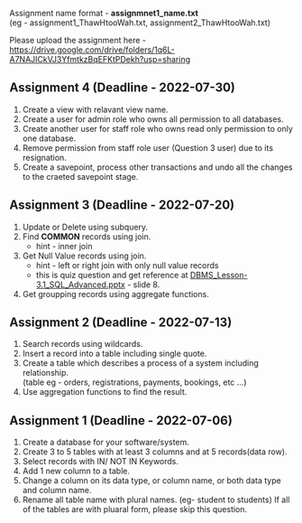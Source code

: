 Assignment name format - **assignmnet1_name.txt**  
(eg - assignment1_ThawHtooWah.txt, assignment2_ThawHtooWah.txt)

Please upload the assignment here - https://drive.google.com/drive/folders/1q6L-A7NAJICkVJ3YfmtkzBqEFKtPDekh?usp=sharing


## Assignment 4 (Deadline - 2022-07-30)
1. Create a view with relavant view name.
2. Create a user for admin role who owns all permission to all databases.
3. Create another user for staff role who owns read only permission to only one database.
4. Remove permission from staff role user (Question 3 user) due to its resignation.
5. Create a savepoint, process other transactions and undo all the changes to the craeted savepoint stage.

## Assignment 3 (Deadline - 2022-07-20)
1. Update or Delete using subquery.
2. Find **COMMON** records using join. 
   - hint - inner join
3. Get Null Value records using join. 
   - hint - left or right join with only null value records
   - this is quiz question and get reference at [DBMS_Lesson-3.1_SQL_Advanced.pptx](https://t.me/c/1679560724/111) -  slide 8.
4. Get groupping records using aggregate functions.


## Assignment 2 (Deadline - 2022-07-13)
1. Search records using wildcards.
2. Insert a record into a table including single quote.
3. Create a table which describes a process of a system including relationship.    
(table eg - orders, registrations, payments, bookings, etc ...)
4. Use aggregation functions to find the result.


## Assignment 1 (Deadline - 2022-07-06)
1. Create a database for your software/system.
2. Create 3 to 5 tables with at least 3 columns and at 5 records(data row). 
3. Select records with IN/ NOT IN Keywords.
4. Add 1 new column to a table.
5. Change a column on its data type, or column name, or both data type and column name.
6. Rename all table name with plural names. (eg- student to students)
   If all of the tables are with pluaral form, please skip this question.
